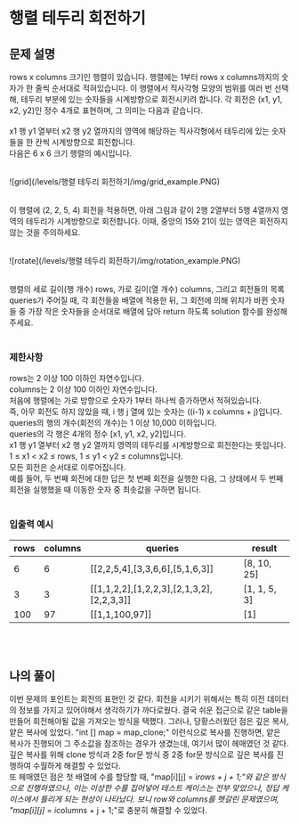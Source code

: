 # 행렬 테두리 회전하기

## 문제 설명
rows x columns 크기인 행렬이 있습니다. 행렬에는 1부터 rows x columns까지의 숫자가 한 줄씩 순서대로 적혀있습니다. 이 행렬에서 직사각형 모양의 범위를 여러 번 선택해, 테두리 부분에 있는 숫자들을 시계방향으로 회전시키려 합니다. 각 회전은 (x1, y1, x2, y2)인 정수 4개로 표현하며, 그 의미는 다음과 같습니다.
<br><br>
x1 행 y1 열부터 x2 행 y2 열까지의 영역에 해당하는 직사각형에서 테두리에 있는 숫자들을 한 칸씩 시계방향으로 회전합니다.<br>
다음은 6 x 6 크기 행렬의 예시입니다.<br><br>

![grid](/levels/행렬 테두리 회전하기/img/grid_example.PNG)

<br>
이 행렬에 (2, 2, 5, 4) 회전을 적용하면, 아래 그림과 같이 2행 2열부터 5행 4열까지 영역의 테두리가 시계방향으로 회전합니다. 이때, 중앙의 15와 21이 있는 영역은 회전하지 않는 것을 주의하세요.<br><br>

![rotate](/levels/행렬 테두리 회전하기/img/rotation_example.PNG)

<br>
행렬의 세로 길이(행 개수) rows, 가로 길이(열 개수) columns, 그리고 회전들의 목록 queries가 주어질 때, 각 회전들을 배열에 적용한 뒤, 그 회전에 의해 위치가 바뀐 숫자들 중 가장 작은 숫자들을 순서대로 배열에 담아 return 하도록 solution 함수를 완성해주세요.
<br><br>

### 제한사항
rows는 2 이상 100 이하인 자연수입니다.<br>
columns는 2 이상 100 이하인 자연수입니다.<br>
처음에 행렬에는 가로 방향으로 숫자가 1부터 하나씩 증가하면서 적혀있습니다.<br>
즉, 아무 회전도 하지 않았을 때, i 행 j 열에 있는 숫자는 ((i-1) x columns + j)입니다.<br>
queries의 행의 개수(회전의 개수)는 1 이상 10,000 이하입니다.<br>
queries의 각 행은 4개의 정수 [x1, y1, x2, y2]입니다.<br>
x1 행 y1 열부터 x2 행 y2 열까지 영역의 테두리를 시계방향으로 회전한다는 뜻입니다.<br>
1 ≤ x1 < x2 ≤ rows, 1 ≤ y1 < y2 ≤ columns입니다.<br>
모든 회전은 순서대로 이루어집니다.<br>
예를 들어, 두 번째 회전에 대한 답은 첫 번째 회전을 실행한 다음, 그 상태에서 두 번째 회전을 실행했을 때 이동한 숫자 중 최솟값을 구하면 됩니다.<br><br>

### 입출력 예시
| rows | columns | queries                                   | result       |
|------|---------|-------------------------------------------|--------------|
| 6    | 6       | [[2,2,5,4],[3,3,6,6],[5,1,6,3]]           | [8, 10, 25]  |
| 3    | 3       | [[1,1,2,2],[1,2,2,3],[2,1,3,2],[2,2,3,3]] | [1, 1, 5, 3] |
| 100  | 97      | [[1,1,100,97]]                            | [1]          |

<br><br>

## 나의 풀이
이번 문제의 포인트는 회전의 표현인 것 같다. 회전을 시키기 위해서는 특히 이전 데이터의 정보를 가지고 있어야해서 생각하기가 까다로웠다. 결국 쉬운 접근으로 같은 table을 만들어 회전해야될 값을 가져오는 방식을 택했다. 그러나, 당황스러웠던 점은 깊은 복사, 얕은 복사에 있었다. "int [] map = map_clone;" 이런식으로 복사를 진행하면, 얕은 복사가 진행되어 그 주소값을 참조하는 경우가 생겼는데, 여기서 많이 헤매였던 것 같다. 깊은 복사를 위해 clone 방식과 2중 for문 방식 중 2중 for문 방식으로 깊은 복사를 진행하여 수월하게 해결할 수 있었다. <br>
또 헤매였던 점은 첫 배열에 수를 할당할 때, "map[i][j] = i*rows + j + 1;"와 같은 방식으로 진행하였으나, 이는 이상한 수를 집어넣어 테스트 케이스는 전부 맞았으나, 정답 케이스에서 틀리게 되는 현상이 나타났다. 보니 row와 columns를 헷갈린 문제였으며, "map[i][j] = i*columns + j + 1;"로 충분히 해결할 수 있었다. 